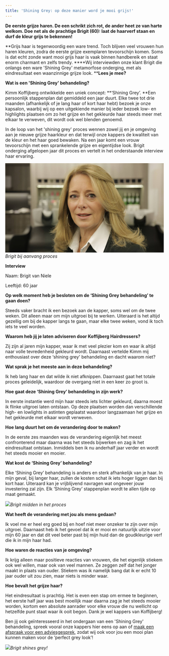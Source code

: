```yaml
---
title: 'Shining Grey: op deze manier word je mooi grijs!'
---
```



**De eerste grijze haren. De een schrikt zich rot, de ander heet ze van harte welkom. Doe net als de prachtige Brigit (60): laat de haarverf staan en durf de kleur grijs te bekennen!**

**Grijs haar is tegenwoordig een ware trend. Toch blijven veel vrouwen hun haren kleuren, zodra de eerste grijze exemplaren tevoorschijn komen. Soms is dat echt zonde want mooi grijs haar is vaak binnen handbereik en staat enorm charmant en zelfs trendy.&nbsp;****Wij interviewden onze klant Brigit die onlangs een ware 'Shining Grey' metamorfose onderging, met als eindresultaat een waanzinnige grijze look.&nbsp;****Lees je mee?**

**Wat is een 'Shining Grey' behandeling?**

Kimm Koffijberg ontwikkelde een uniek concept: **‘Shining Grey’.&nbsp;**Een persoonlijk stappenplan dat gemiddeld een jaar duurt. Elke twee tot drie maanden (afhankelijk of je lang haar of kort haar hebt) bezoek je onze kapsalon, waarbij wij op een uitgekiende manier bij ieder bezoek low- en highlights plaatsen om zo het grijze en het gekleurde haar steeds meer met elkaar te verweven, dit wordt ook wel blenden genoemd.

In de loop van het 'shining grey' proces wennen zowel jij en je omgeving aan je nieuwe grijze haarkleur en dat terwijl onze kappers de kwaliteit van de kleur en het haar goed bewaken. Na een jaar komt een vrouw tevoorschijn met een sprankelende grijze en eigentijdse look. Brigit onderging afgelopen jaar dit proces en vertelt in het onderstaande interview haar ervaring.

![](/uploads/versions/shining-grey-voor---x----2048-1152x---.jpg)*Brigit bij aanvang proces*

**Interview**

Naam: Brigit van Niele

Leeftijd: 60 jaar

**Op welk moment heb je besloten om de ‘Shining Grey behandeling’ te gaan doen?**

Steeds vaker bracht ik een bezoek aan de kapper, soms wel om de twee weken. Dit alleen maar om mijn uitgroei bij te werken. Uiteraard is het altijd gezellig om bij de kapper langs te gaan, maar elke twee weken, vond ik toch iets te veel worden.

**Waarom heb jij je laten adviseren door Koffijberg Hairdressers?**

Zij zijn al jaren mijn kapper, waar ik met veel plezier kom en waar ik altijd naar volle tevredenheid gekleurd wordt. Daarnaast vertelde Kimm mij enthousiast over deze ‘shining grey' behandeling en dacht waarom niet?

**Wat sprak je het meeste aan in deze behandeling?**

Ik heb lang haar en dat wilde ik niet afknippen. Daarnaast gaat het totale proces geleidelijk, waardoor de overgang niet in een keer zo groot is.

**Hoe gaat deze ‘Shining Grey’ behandeling in zijn werk?**

In eerste instantie werd mijn haar steeds iets lichter gekleurd, daarna moest ik flinke uitgroei laten ontstaan. Op deze plaatsen worden dan verschillende high- en lowlights in astinten geplaatst waardoor langzaamaan het grijze en het gekleurde met elkaar wordt verweven.

**Hoe lang duurt het om de verandering door te maken?**

In de eerste zes maanden was de verandering eigenlijk het meest confronterend maar daarna was het steeds bijwerken en zag ik het eindresultaat ontstaan. Inmiddels ben ik nu anderhalf jaar verder en wordt het steeds mooier en mooier.

**Wat kost de ‘Shining Grey’ behandeling?**

Elke ‘Shining Grey’ behandeling is anders en sterk afhankelijk van je haar. In mijn geval, bij langer haar, zullen de kosten schat ik iets hoger liggen dan bij kort haar. Uiteraard kan je vrijblijvend navragen wat ongeveer jouw investering zal zijn. Elk ‘Shining Grey’ stappenplan wordt te allen tijde op maat gemaakt.&nbsp;

![](/uploads/versions/shining-grey-2---x----5760-3240x---.jpg)*Brigit midden in het proces*

**Wat heeft de verandering met jou als mens gedaan?**

Ik voel me er heel erg goed bij en hoef niet meer onzeker te zijn over mijn uitgroei. Daarnaast heb ik het gevoel dat ik er mooi en natuurlijk uitzie voor mijn 60 jaar en dat dit veel beter past bij mijn huid dan de goudkleurige verf die ik in mijn haar had.

**Hoe waren de reacties van je omgeving?**

Ik krijg alleen maar positieve reacties van vrouwen, die het eigenlijk stiekem ook wel willen, maar ook van veel mannen. Ze zeggen zelf dat het jonger maakt in plaats van ouder. Stiekem was ik namelijk bang dat ik er echt 10 jaar ouder uit zou zien, maar niets is minder waar.

**Hoe bevalt het grijze haar?**

Het eindresultaat is prachtig. Het is even een stap om ermee te beginnen, het eerste half jaar was best moeilijk maar daarna zag je het steeds mooier worden, kortom een absolute aanrader voor elke vrouw die nu wellicht op hetzelfde punt staat waar ik ooit begon. Dank je wel kappers van Koffijberg!

Ben jij ook ge&iuml;nteresseerd in het ondergaan van een 'Shining Grey' behandeling, spreek vooral onze kappers hier eens op aan of [maak een afspraak voor een adviesgesprek](http://www.koffijberg.nl/contact/), zodat wij ook voor jou een mooi plan kunnen maken voor de ‘perfect grey look’!

![](/uploads/versions/shining-grey-3---x----5760-3240x---.jpg)*Brigit shines grey!*
